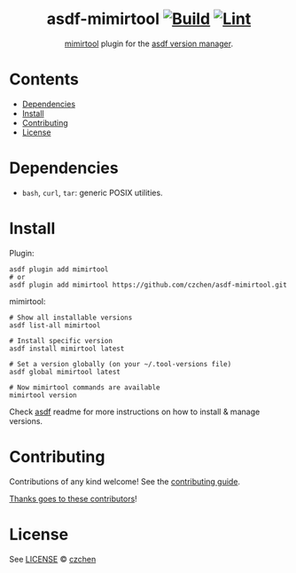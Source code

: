 <div align="center">

# asdf-mimirtool [![Build](https://github.com/czchen/asdf-mimirtool/actions/workflows/build.yml/badge.svg)](https://github.com/czchen/asdf-mimirtool/actions/workflows/build.yml) [![Lint](https://github.com/czchen/asdf-mimirtool/actions/workflows/lint.yml/badge.svg)](https://github.com/czchen/asdf-mimirtool/actions/workflows/lint.yml)

[mimirtool](https://grafana.com/docs/mimir/latest/manage/tools/mimirtool/) plugin for the [asdf version manager](https://asdf-vm.com).

</div>

# Contents

- [Dependencies](#dependencies)
- [Install](#install)
- [Contributing](#contributing)
- [License](#license)

# Dependencies

- `bash`, `curl`, `tar`: generic POSIX utilities.

# Install

Plugin:

```shell
asdf plugin add mimirtool
# or
asdf plugin add mimirtool https://github.com/czchen/asdf-mimirtool.git
```

mimirtool:

```shell
# Show all installable versions
asdf list-all mimirtool

# Install specific version
asdf install mimirtool latest

# Set a version globally (on your ~/.tool-versions file)
asdf global mimirtool latest

# Now mimirtool commands are available
mimirtool version
```

Check [asdf](https://github.com/asdf-vm/asdf) readme for more instructions on how to
install & manage versions.

# Contributing

Contributions of any kind welcome! See the [contributing guide](contributing.md).

[Thanks goes to these contributors](https://github.com/czchen/asdf-mimirtool/graphs/contributors)!

# License

See [LICENSE](LICENSE) © [czchen](https://github.com/czchen/)
